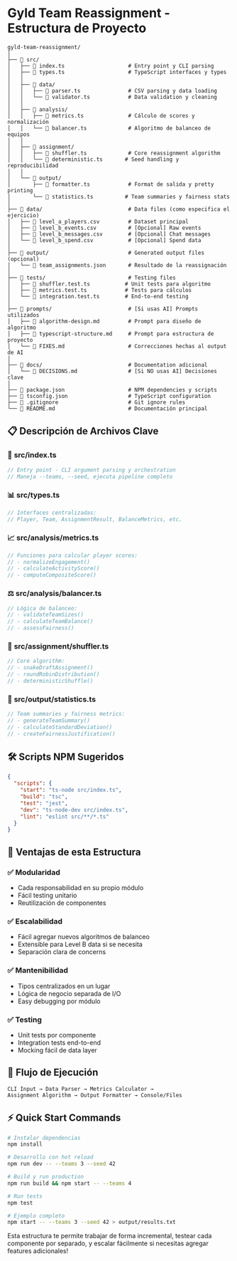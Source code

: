 # Gyld Team Reassignment - Estructura de Proyecto

```
gyld-team-reassignment/
│
├── 📁 src/
│   ├── 📄 index.ts                    # Entry point y CLI parsing
│   ├── 📄 types.ts                    # TypeScript interfaces y types
│   │
│   ├── 📁 data/
│   │   ├── 📄 parser.ts               # CSV parsing y data loading
│   │   └── 📄 validator.ts            # Data validation y cleaning
│   │
│   ├── 📁 analysis/
│   │   ├── 📄 metrics.ts              # Cálculo de scores y normalización
│   │   └── 📄 balancer.ts             # Algoritmo de balanceo de equipos
│   │
│   ├── 📁 assignment/
│   │   ├── 📄 shuffler.ts             # Core reassignment algorithm
│   │   └── 📄 deterministic.ts       # Seed handling y reproducibilidad
│   │
│   └── 📁 output/
│       ├── 📄 formatter.ts            # Format de salida y pretty printing
│       └── 📄 statistics.ts          # Team summaries y fairness stats
│
├── 📁 data/                           # Data files (como especifica el ejercicio)
│   ├── 📄 level_a_players.csv         # Dataset principal
│   ├── 📄 level_b_events.csv          # [Opcional] Raw events
│   ├── 📄 level_b_messages.csv        # [Opcional] Chat messages
│   └── 📄 level_b_spend.csv           # [Opcional] Spend data
│
├── 📁 output/                         # Generated output files (opcional)
│   └── 📄 team_assignments.json       # Resultado de la reassignación
│
├── 📁 tests/                          # Testing files
│   ├── 📄 shuffler.test.ts           # Unit tests para algoritmo
│   ├── 📄 metrics.test.ts            # Tests para cálculos
│   └── 📄 integration.test.ts        # End-to-end testing
│
├── 📁 prompts/                        # [Si usas AI] Prompts utilizados
│   ├── 📄 algorithm-design.md         # Prompt para diseño de algoritmo
│   ├── 📄 typescript-structure.md     # Prompt para estructura de proyecto
│   └── 📄 FIXES.md                    # Correcciones hechas al output de AI
│
├── 📁 docs/                           # Documentation adicional
│   └── 📄 DECISIONS.md                # [Si NO usas AI] Decisiones clave
│
├── 📄 package.json                    # NPM dependencies y scripts
├── 📄 tsconfig.json                   # TypeScript configuration
├── 📄 .gitignore                      # Git ignore rules
└── 📄 README.md                       # Documentación principal
```

## 📋 Descripción de Archivos Clave

### 🚀 **src/index.ts**

```typescript
// Entry point - CLI argument parsing y orchestration
// Maneja --teams, --seed, ejecuta pipeline completo
```

### 📊 **src/types.ts**

```typescript
// Interfaces centralizadas:
// Player, Team, AssignmentResult, BalanceMetrics, etc.
```

### 📈 **src/analysis/metrics.ts**

```typescript
// Funciones para calcular player scores:
// - normalizeEngagement()
// - calculateActivityScore()
// - computeCompositeScore()
```

### ⚖️ **src/analysis/balancer.ts**

```typescript
// Lógica de balanceo:
// - validateTeamSizes()
// - calculateTeamBalance()
// - assessFairness()
```

### 🔀 **src/assignment/shuffler.ts**

```typescript
// Core algorithm:
// - snakeDraftAssignment()
// - roundRobinDistribution()
// - deterministicShuffle()
```

### 📄 **src/output/statistics.ts**

```typescript
// Team summaries y fairness metrics:
// - generateTeamSummary()
// - calculateStandardDeviation()
// - createFairnessJustification()
```

## 🛠️ Scripts NPM Sugeridos

```json
{
  "scripts": {
    "start": "ts-node src/index.ts",
    "build": "tsc",
    "test": "jest",
    "dev": "ts-node-dev src/index.ts",
    "lint": "eslint src/**/*.ts"
  }
}
```

## 🎯 Ventajas de esta Estructura

### ✅ **Modularidad**

- Cada responsabilidad en su propio módulo
- Fácil testing unitario
- Reutilización de componentes

### ✅ **Escalabilidad**

- Fácil agregar nuevos algoritmos de balanceo
- Extensible para Level B data si se necesita
- Separación clara de concerns

### ✅ **Mantenibilidad**

- Tipos centralizados en un lugar
- Lógica de negocio separada de I/O
- Easy debugging por módulo

### ✅ **Testing**

- Unit tests por componente
- Integration tests end-to-end
- Mocking fácil de data layer

## 🚦 Flujo de Ejecución

```
CLI Input → Data Parser → Metrics Calculator →
Assignment Algorithm → Output Formatter → Console/Files
```

## ⚡ Quick Start Commands

```bash
# Instalar dependencias
npm install

# Desarrollo con hot reload
npm run dev -- --teams 3 --seed 42

# Build y run production
npm run build && npm start -- --teams 4

# Run tests
npm test

# Ejemplo completo
npm start -- --teams 3 --seed 42 > output/results.txt
```

Esta estructura te permite trabajar de forma incremental, testear cada componente por separado, y escalar fácilmente si necesitas agregar features adicionales!
